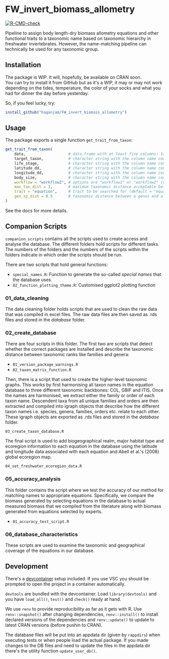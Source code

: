 # FW_invert_biomass_allometry

[![R-CMD-check](https://github.com/haganjam/FW_invert_biomass_allometry/actions/workflows/R-CMD-check.yaml/badge.svg)](https://github.com/haganjam/FW_invert_biomass_allometry/actions/workflows/R-CMD-check.yaml)

Pipeline to assign body length-dry biomass allometry equations and other functional traits to a taxonomic name based on taxonomic hierarchy in freshwater invertebrates. However, the name-matching pipeline can technically be used for any taxonomic group.

## Installation

The package is WIP. It will, hopefully, be available on CRAN soon.  
You can try to install it from GitHub but as it's a WIP, it may or may not
work depending on the tides, temperature, the color of your socks and what
you had for dinner the day before yesterday.

So, if you feel lucky, try:

```r
install_github("haganjam/FW_invert_biomass_allometry")
```

## Usage

The package exports a single function `get_trait_from_taxon`:

```r
get_trait_from_taxon(
    data,                   # data.frame with at least five columns: target taxon, life stage, latitude (dd), longitude (dd) and body size (mm) if trait == "equation"
    target_taxon,           # character string with the column name containing the taxon names
    life_stage,             # character string with the column name containing the life stages
    latitude_dd,            # character string with the column name containing the latitude in decimal degrees
    longitude_dd,           # character string with the column name containing the longitude in decimal degrees
    body_size,              # character string with the column name containing the body size data if trait = "equation"
    workflow = "workflow2", # options are "workflow1" or "workflow2" (default = "workflow2)
    max_tax_dist = 3,       # maximum taxonomic distance acceptable between the target and the taxa in the database (default = 3)
    trait = "equation",     # trait to be searched for (default = "equation")
    gen_sp_dist = 0.5       # taxonomic distance between a genus and a species(default = 0.5)
)
```

See the docs for more details.

## Companion Scripts

`companion_scripts` contains all the scripts used to create access and analyse the database. The different folders hold scripts for different tasks. The numbers of the folders and the numbers of the scripts within the folders indicate in which order the scripts should be run.

There are two scripts that hold general functions:

* `special_names.R`: Function to generate the so-called *special names* that the database uses.
* `02_function_plotting_theme.R`: Customised ggplot2 plotting function

### 01_data_cleaning

The data cleaning folder holds scripts that are used to clean the raw data that was compiled in excel files. The raw data files are then saved as .rds files and stored in the *database* folder.

### 02_create_database

There are four scripts in this folder. The first two are scripts that detect whether the correct packages are installed and describe the taxonomic distance between taxonomic ranks like families and genera:

* `01_version_package_warnings.R`
* `02_taxon_matrix_function.R`

Then, there is a script that used to create the higher-level taxonomic graphs. This works by first harmonising all taxon names in the equation database to three different taxonomic backbones: COL, GBIF and ITIS. Once the names are harmonised, we extract either the family or order of each taxon name. Descendent taxa from all unique families and orders are then extracted and compiled into igraph objects that describe how the different taxon names i.e. species, genera, families, orders etc. relate to each other. These igraph objects are exported as .rds files and stored in the *database* folder.

`03_create_taxon_database.R`

The final script is used to add biogeographical realm, major habitat type and ecoregion information to each equation in the database using the latitude and longitude data associated with each equation and Abell et al.'s (2008) global ecoregion map.

`04_set_freshwater_ecoregion_data.R`

### 05_accuracy_analysis

This folder contains the script where we test the accuracy of our method for matching names to appropriate equations. Specifically, we compare the biomass generated by selecting equations in the database to actual measured biomass that we compiled from the literature along with biomass generated from equations selected by experts.

* `01_accuracy_test_script.R`

### 06_database_characteristics

These scripts are used to examine the taxonomic and geographical coverage of the equations in our database.

## Development

There's a [devcontainer](https://containers.dev/) setup included. If you use
VSC you should be prompted to open the project in a container automatically.

`devtools` are bundled with the devcontainer. Load `library(devtools)` and you
have `load_all()`, `test()` and `check()` ready at hand.

We use `renv` to provide reproducibility as far as it gets with R.
Use `renv::snapshot()` after changing dependencies, `renv::install()` to install declared versions
of the dependencies and `renv::update()` to update to latest CRAN versions (before pushin to CRAN).

The database files will be put into an appdata dir (given by `rappdirs`) when executing
tests or when people load the actual package. If you made changes to the DB files and need
to update the files in the appdata dir there's the utility function `update_user_db()`.
